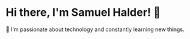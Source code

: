 # Hi there, I'm Samuel Halder! 👋

👀 I'm passionate about technology and constantly learning new things.
